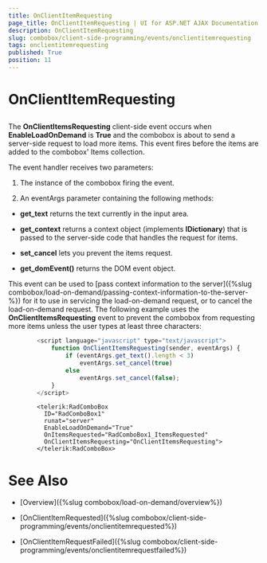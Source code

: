 ```yaml
---
title: OnClientItemRequesting
page_title: OnClientItemRequesting | UI for ASP.NET AJAX Documentation
description: OnClientItemRequesting
slug: combobox/client-side-programming/events/onclientitemrequesting
tags: onclientitemrequesting
published: True
position: 11
---
```


# OnClientItemRequesting



## 

The __OnClientItemsRequesting__ client-side event occurs when __EnableLoadOnDemand__ is __True__ and the combobox is about to send a server-side request to load more items. This event fires before the items are added to the combobox' Items collection.

The event handler receives two parameters:

1. The instance of the combobox firing the event.

1. An eventArgs parameter containing the following methods:

* __get_text__ returns the text currently in the input area.

* __get_context__ returns a context object (implements __IDictionary__) that is passed to the server-side code that handles the request for items.

* __set_cancel__ lets you prevent the items request.

* __get_domEvent()__ returns the DOM event object.

This event can be used to [pass context information to the server]({%slug combobox/load-on-demand/passing-context-information-to-the-server-%}) for it to use in servicing the load-on-demand request, or to cancel the load-on-demand request. The following example uses the __OnClientItemsRequesting__ event to prevent the combobox from requesting more items unless the user types at least three characters:

````JavaScript
	    <script language="javascript" type="text/javascript">
	        function OnClientItemsRequesting(sender, eventArgs) {
	            if (eventArgs.get_text().length < 3)
	                eventArgs.set_cancel(true)
	            else
	                eventArgs.set_cancel(false);
	        }
	    </script>
````



````ASPNET
	    <telerik:RadComboBox
	      ID="RadComboBox1"
	      runat="server"
	      EnableLoadOnDemand="True"
	      OnItemsRequested="RadComboBox1_ItemsRequested"
	      OnClientItemsRequesting="OnClientItemsRequesting">
	    </telerik:RadComboBox> 
````



# See Also

 * [Overview]({%slug combobox/load-on-demand/overview%})

 * [OnClientItemRequested]({%slug combobox/client-side-programming/events/onclientitemrequested%})

 * [OnClientItemRequestFailed]({%slug combobox/client-side-programming/events/onclientitemrequestfailed%})
